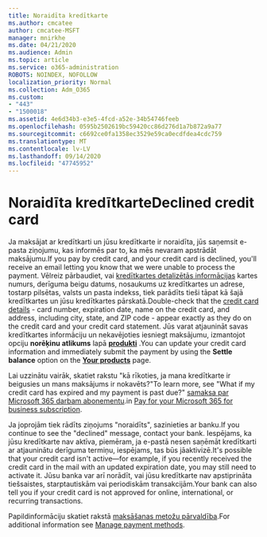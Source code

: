 ```yaml
---
title: Noraidīta kredītkarte
ms.author: cmcatee
author: cmcatee-MSFT
manager: mnirkhe
ms.date: 04/21/2020
ms.audience: Admin
ms.topic: article
ms.service: o365-administration
ROBOTS: NOINDEX, NOFOLLOW
localization_priority: Normal
ms.collection: Adm_O365
ms.custom:
- "443"
- "1500018"
ms.assetid: 4e6d34b3-e3e5-4fcd-a52e-34b54746feeb
ms.openlocfilehash: 0595b2502619bc59420cc86d276d1a7b872a9a77
ms.sourcegitcommit: c6692ce0fa1358ec3529e59ca0ecdfdea4cdc759
ms.translationtype: MT
ms.contentlocale: lv-LV
ms.lasthandoff: 09/14/2020
ms.locfileid: "47745952"
---
```

# <a name="declined-credit-card"></a><span data-ttu-id="bc283-102">Noraidīta kredītkarte</span><span class="sxs-lookup"><span data-stu-id="bc283-102">Declined credit card</span></span>

<span data-ttu-id="bc283-103">Ja maksājat ar kredītkarti un jūsu kredītkarte ir noraidīta, jūs saņemsit e-pasta ziņojumu, kas informēs par to, ka mēs nevaram apstrādāt maksājumu.</span><span class="sxs-lookup"><span data-stu-id="bc283-103">If you pay by credit card, and your credit card is declined, you'll receive an email letting you know that we were unable to process the payment.</span></span> <span data-ttu-id="bc283-104">Vēlreiz pārbaudiet, vai [kredītkartes detalizētās informācijas](https://go.microsoft.com/fwlink/p/?linkid=842054) kartes numurs, derīguma beigu datums, nosaukums uz kredītkartes un adrese, tostarp pilsētas, valsts un pasta indekss, tiek parādīts tieši tāpat kā šajā kredītkartes un jūsu kredītkartes pārskatā.</span><span class="sxs-lookup"><span data-stu-id="bc283-104">Double-check that the [credit card details](https://go.microsoft.com/fwlink/p/?linkid=842054) - card number, expiration date, name on the credit card, and address, including city, state, and ZIP code - appear exactly as they do on the credit card and your credit card statement.</span></span> <span data-ttu-id="bc283-105">Jūs varat atjaunināt savas kredītkartes informāciju un nekavējoties iesniegt maksājumu, izmantojot opciju **norēķinu atlikums** lapā **[produkti](https://go.microsoft.com/fwlink/p/?linkid=842054)** .</span><span class="sxs-lookup"><span data-stu-id="bc283-105">You can update your credit card information and immediately submit the payment by using the **Settle balance** option on the **[Your products](https://go.microsoft.com/fwlink/p/?linkid=842054)** page.</span></span> 

<span data-ttu-id="bc283-106">Lai uzzinātu vairāk, skatiet rakstu "kā rīkoties, ja mana kredītkarte ir beigusies un mans maksājums ir nokavēts?"</span><span class="sxs-lookup"><span data-stu-id="bc283-106">To learn more, see "What if my credit card has expired and my payment is past due?"</span></span> <span data-ttu-id="bc283-107">[samaksa par Microsoft 365 darbam abonementu](https://docs.microsoft.com/microsoft-365/commerce/billing-and-payments/pay-for-your-subscription#what-if-my-credit-card-was-declined-and-my-payment-is-past-due).</span><span class="sxs-lookup"><span data-stu-id="bc283-107">in [Pay for your Microsoft 365 for business subscription](https://docs.microsoft.com/microsoft-365/commerce/billing-and-payments/pay-for-your-subscription#what-if-my-credit-card-was-declined-and-my-payment-is-past-due).</span></span>
  
<span data-ttu-id="bc283-108">Ja joprojām tiek rādīts ziņojums "noraidīts", sazinieties ar banku.</span><span class="sxs-lookup"><span data-stu-id="bc283-108">If you continue to see the "declined" message, contact your bank.</span></span> <span data-ttu-id="bc283-109">Iespējams, ka jūsu kredītkarte nav aktīva, piemēram, ja e-pastā nesen saņēmāt kredītkarti ar atjauninātu derīguma termiņu, iespējams, tas būs jāaktivizē.</span><span class="sxs-lookup"><span data-stu-id="bc283-109">It's possible that your credit card isn't active—for example, if you recently received the credit card in the mail with an updated expiration date, you may still need to activate it.</span></span> <span data-ttu-id="bc283-110">Jūsu banka var arī norādīt, vai jūsu kredītkarte nav apstiprināta tiešsaistes, starptautiskām vai periodiskām transakcijām.</span><span class="sxs-lookup"><span data-stu-id="bc283-110">Your bank can also tell you if your credit card is not approved for online, international, or recurring transactions.</span></span>
  
<span data-ttu-id="bc283-111">Papildinformāciju skatiet rakstā [maksāšanas metožu pārvaldība](https://docs.microsoft.com/microsoft-365/commerce/billing-and-payments/manage-payment-methods).</span><span class="sxs-lookup"><span data-stu-id="bc283-111">For additional information see [Manage payment methods](https://docs.microsoft.com/microsoft-365/commerce/billing-and-payments/manage-payment-methods).</span></span>